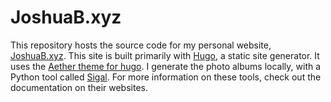# JoshuaB.xyz

This repository hosts the source code for my personal website, [JoshuaB.xyz](https://joshuab.xyz). This site is built primarily with [Hugo](https://gohugo.io), a static site generator. It uses the [Aether theme for hugo](https://github.com/josephhutch/aether). I generate the photo albums locally, with a Python tool called [Sigal](https://sigal.saimon.org). For more information on these tools, check out the documentation on their websites.

